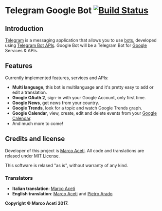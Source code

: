 # Telegram Google Bot [![Build Status](https://travis-ci.org/MarcoBuster/GoogleBot.svg?branch=master)](https://travis-ci.org/MarcoBuster/GoogleBot)
## Introduction
[Telegram](https://telegram.org) is a messaging application that allows you to use [bots](https://core.telegram.org/bots), developed using [Telegram Bot APIs](https://core.telegram.org/bots/api).
Google Bot will be a Telegram Bot for [Google](https://developers.google.com) Services & APIs. 

## Features
Currently implemented features, services and APIs:
* **Multi language**, this bot is multilanguage and it's pretty easy to add or edit a translation.
* **Google OAuth 2**, sign-in with your Google Account, only first time.
* **Google News**, get news from your country.
* **Google Trends**, look for a topic and watch Google Trends graph.
* **Google Calendar**, view, create, edit and delete events from your [Google Calendar](https://calendar.google.com).
* And much more to come!

## Credits and license
Developer of this project is [Marco Aceti](https://telegram.me/MarcoBuster).
All code and translations are relased under [MIT License](https://github.com/MarcoBuster/GoogleBot/blob/master/LICENSE).

This software is relased "as is", without warranty of any kind.

### Translators
* **Italian translation**: [Marco Aceti](https://telegram.me/MarcoBuster)
* **English translation**: [Marco Aceti](https://telegram.me/MarcoBuster) and [Pietro Arado](https://telegram.me/ProfOak)

**Copyright © Marco Aceti 2017.**

